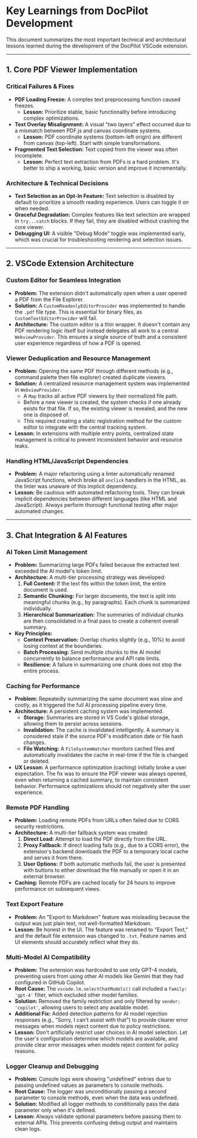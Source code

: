 # Key Learnings from DocPilot Development

This document summarizes the most important technical and architectural lessons learned during the development of the DocPilot VSCode extension.

---

## 1. Core PDF Viewer Implementation

### Critical Failures & Fixes

- **PDF Loading Freeze:** A complex text preprocessing function caused freezes.
  - **Lesson:** Prioritize stable, basic functionality before introducing complex optimizations.
- **Text Overlay Misalignment:** A visual "two layers" effect occurred due to a mismatch between PDF.js and canvas coordinate systems.
  - **Lesson:** PDF coordinate systems (bottom-left origin) are different from canvas (top-left). Start with simple transformations.
- **Fragmented Text Selection:** Text copied from the viewer was often incomplete.
  - **Lesson:** Perfect text extraction from PDFs is a hard problem. It's better to ship a working, basic version and improve it incrementally.

### Architecture & Technical Decisions

- **Text Selection as an Opt-In Feature:** Text selection is disabled by default to prioritize a smooth reading experience. Users can toggle it on when needed.
- **Graceful Degradation:** Complex features like text selection are wrapped in `try...catch` blocks. If they fail, they are disabled without crashing the core viewer.
- **Debugging UI:** A visible "Debug Mode" toggle was implemented early, which was crucial for troubleshooting rendering and selection issues.

---

## 2. VSCode Extension Architecture

### Custom Editor for Seamless Integration

- **Problem:** The extension didn't automatically open when a user opened a PDF from the File Explorer.
- **Solution:** A `CustomReadonlyEditorProvider` was implemented to handle the `.pdf` file type. This is essential for binary files, as `CustomTextEditorProvider` will fail.
- **Architecture:** The custom editor is a thin wrapper. It doesn't contain any PDF rendering logic itself but instead delegates all work to a central `WebviewProvider`. This ensures a single source of truth and a consistent user experience regardless of how a PDF is opened.

### Viewer Deduplication and Resource Management

- **Problem:** Opening the same PDF through different methods (e.g., command palette then file explorer) created duplicate viewers.
- **Solution:** A centralized resource management system was implemented in `WebviewProvider`.
  - A `Map` tracks all active PDF viewers by their normalized file path.
  - Before a new viewer is created, the system checks if one already exists for that file. If so, the existing viewer is revealed, and the new one is disposed of.
  - This required creating a static registration method for the custom editor to integrate with the central tracking system.
- **Lesson:** In extensions with multiple entry points, centralized state management is critical to prevent inconsistent behavior and resource leaks.

### Handling HTML/JavaScript Dependencies

- **Problem:** A major refactoring using a linter automatically renamed JavaScript functions, which broke all `onclick` handlers in the HTML, as the linter was unaware of this implicit dependency.
- **Lesson:** Be cautious with automated refactoring tools. They can break implicit dependencies between different languages (like HTML and JavaScript). Always perform thorough functional testing after major automated changes.

---

## 3. Chat Integration & AI Features

### AI Token Limit Management

- **Problem:** Summarizing large PDFs failed because the extracted text exceeded the AI model's token limit.
- **Architecture:** A multi-tier processing strategy was developed:
  1. **Full Content:** If the text fits within the token limit, the entire document is used.
  2. **Semantic Chunking:** For larger documents, the text is split into meaningful chunks (e.g., by paragraphs). Each chunk is summarized individually.
  3. **Hierarchical Summarization:** The summaries of individual chunks are then consolidated in a final pass to create a coherent overall summary.
- **Key Principles:**
  - **Context Preservation:** Overlap chunks slightly (e.g., 10%) to avoid losing context at the boundaries.
  - **Batch Processing:** Send multiple chunks to the AI model concurrently to balance performance and API rate limits.
  - **Resilience:** A failure in summarizing one chunk does not stop the entire process.

### Caching for Performance

- **Problem:** Repeatedly summarizing the same document was slow and costly, as it triggered the full AI processing pipeline every time.
- **Architecture:** A persistent caching system was implemented.
  - **Storage:** Summaries are stored in VS Code's global storage, allowing them to persist across sessions.
  - **Invalidation:** The cache is invalidated intelligently. A summary is considered stale if the source PDF's modification date or file hash changes.
  - **File Watching:** A `FileSystemWatcher` monitors cached files and automatically invalidates the cache in real-time if the file is changed or deleted.
- **UX Lesson:** A performance optimization (caching) initially broke a user expectation. The fix was to ensure the PDF viewer was always opened, even when returning a cached summary, to maintain consistent behavior. Performance optimizations should not negatively alter the user experience.

### Remote PDF Handling

- **Problem:** Loading remote PDFs from URLs often failed due to CORS security restrictions.
- **Architecture:** A multi-tier fallback system was created:
  1. **Direct Load:** Attempt to load the PDF directly from the URL.
  2. **Proxy Fallback:** If direct loading fails (e.g., due to a CORS error), the extension's backend downloads the PDF to a temporary local cache and serves it from there.
  3. **User Options:** If both automatic methods fail, the user is presented with buttons to either download the file manually or open it in an external browser.
- **Caching:** Remote PDFs are cached locally for 24 hours to improve performance on subsequent views.

### Text Export Feature

- **Problem:** An "Export to Markdown" feature was misleading because the output was just plain text, not well-formatted Markdown.
- **Lesson:** Be honest in the UI. The feature was renamed to "Export Text," and the default file extension was changed to `.txt`. Feature names and UI elements should accurately reflect what they do.

### Multi-Model AI Compatibility

- **Problem:** The extension was hardcoded to use only GPT-4 models, preventing users from using other AI models like Gemini that they had configured in GitHub Copilot.
- **Root Cause:** The `vscode.lm.selectChatModels()` call included a `family: 'gpt-4'` filter, which excluded other model families.
- **Solution:** Removed the family restriction and only filtered by `vendor: 'copilot'`, allowing users to select any available model.
- **Additional Fix:** Added detection patterns for AI model rejection responses (e.g., "Sorry, I can't assist with that") to provide clearer error messages when models reject content due to policy restrictions.
- **Lesson:** Don't artificially restrict user choices in AI model selection. Let the user's configuration determine which models are available, and provide clear error messages when models reject content for policy reasons.

### Logger Cleanup and Debugging

- **Problem:** Console logs were showing "undefined" entries due to passing undefined values as parameters to console methods.
- **Root Cause:** The logger was unconditionally passing a second parameter to console methods, even when the data was undefined.
- **Solution:** Modified all logger methods to conditionally pass the data parameter only when it's defined.
- **Lesson:** Always validate optional parameters before passing them to external APIs. This prevents confusing debug output and maintains clean logs.
